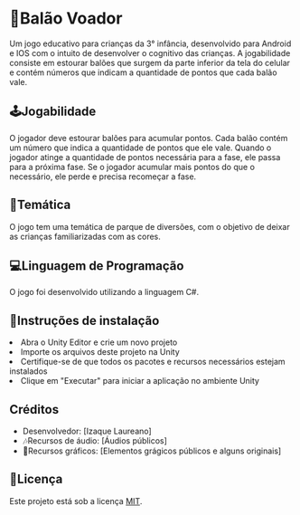 #
<!DOCTYPE html>
<html>
<head>
	<title>Balão Voador - Jogo educativo para crianças</title>
	
</head>
<body>
	<h1>🎈Balão Voador</h1>
	<p>Um jogo educativo para crianças da 3° infância, desenvolvido para Android e IOS com o intuito de desenvolver o cognitivo das crianças. A jogabilidade consiste em estourar balões que surgem da parte inferior da tela do celular e contém números que indicam a quantidade de pontos que cada balão vale.</p>
	<h2>🕹Jogabilidade</h2>
	<p>O jogador deve estourar balões para acumular pontos. Cada balão contém um número que indica a quantidade de pontos que ele vale. Quando o jogador atinge a quantidade de pontos necessária para a fase, ele passa para a próxima fase. Se o jogador acumular mais pontos do que o necessário, ele perde e precisa recomeçar a fase.</p>
	<h2>🎪Temática</h2>
	<p>O jogo tem uma temática de parque de diversões, com o objetivo de deixar as crianças familiarizadas com as cores.</p>
	<h2>💻Linguagem de Programação</h2>
	<p>O jogo foi desenvolvido utilizando a linguagem C#.</p>
	<h2>📄Instruções de instalação</h2>
	<li>Abra o Unity Editor e crie um novo projeto</li>
		<li>Importe os arquivos deste projeto na Unity</li>
		<li>Certifique-se de que todos os pacotes e recursos necessários estejam instalados</li>
		<li>Clique em "Executar" para iniciar a aplicação no ambiente Unity</li>
	</ol>
	<h2>Créditos</h2>
	<ul>
		<li>Desenvolvedor: [Izaque Laureano]</li>
		<li>🎶Recursos de áudio: [Áudios públicos]</li>
		<li>🎨Recursos gráficos: [Elementos grágicos públicos e alguns originais]</li>
	</ul>
	<h2>📜Licença</h2>
	<p>Este projeto está sob a licença <a href="https://opensource.org/licenses/MIT">MIT</a>.</p>
</body>
</html>
